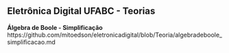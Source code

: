 <h2>Eletrônica Digital UFABC - Teorias</h2>

<p>
<b>Álgebra de Boole - Simplificação</b><br>
https://github.com/mitoedson/eletronicadigital/blob/Teoria/algebradeboole_simplificacao.md

